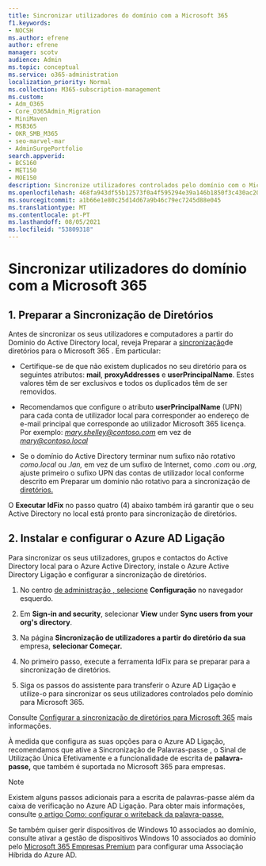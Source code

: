 ```yaml
---
title: Sincronizar utilizadores do domínio com a Microsoft 365
f1.keywords:
- NOCSH
ms.author: efrene
author: efrene
manager: scotv
audience: Admin
ms.topic: conceptual
ms.service: o365-administration
localization_priority: Normal
ms.collection: M365-subscription-management
ms.custom:
- Adm_O365
- Core_O365Admin_Migration
- MiniMaven
- MSB365
- OKR_SMB_M365
- seo-marvel-mar
- AdminSurgePortfolio
search.appverid:
- BCS160
- MET150
- MOE150
description: Sincronize utilizadores controlados pelo domínio com o Microsoft 365 para empresas.
ms.openlocfilehash: 468fa943df55b12573f0a4f595294e39a146b1850f3c430ac2088a30991c0e60
ms.sourcegitcommit: a1b66e1e80c25d14d67a9b46c79ec7245d88e045
ms.translationtype: MT
ms.contentlocale: pt-PT
ms.lasthandoff: 08/05/2021
ms.locfileid: "53809318"
---
```

# <a name="synchronize-domain-users-to-microsoft-365"></a>Sincronizar utilizadores do domínio com a Microsoft 365

## <a name="1-prepare-for-directory-synchronization"></a>1. Preparar a Sincronização de Diretórios 

Antes de sincronizar os seus utilizadores e computadores a partir do Domínio do Active Directory local, reveja Preparar a [sincronização](../enterprise/prepare-for-directory-synchronization.md)de diretórios para o Microsoft 365 . Em particular:

   - Certifique-se de que não existem duplicados no seu diretório para os seguintes atributos: **mail**, **proxyAddresses** e **userPrincipalName**. Estes valores têm de ser exclusivos e todos os duplicados têm de ser removidos.
   
   - Recomendamos que configure o atributo **userPrincipalName** (UPN) para cada conta de utilizador local para corresponder ao endereço de e-mail principal que corresponde ao utilizador Microsoft 365 licença. Por exemplo: *mary.shelley@contoso.com* em vez de *mary@contoso.local*
   
   - Se o domínio do Active Directory terminar num sufixo não rotativo *como.local* ou *.lan,* em vez de um sufixo de Internet, como *.com* ou *.org,* ajuste primeiro o sufixo UPN das contas de utilizador local conforme descrito em Preparar um domínio não rotativo para a sincronização de [diretórios.](../enterprise/prepare-a-non-routable-domain-for-directory-synchronization.md) 

O **Executar IdFix** no passo quatro (4) abaixo também irá garantir que o seu Active Directory no local está pronto para sincronização de diretórios.

## <a name="2-install-and-configure-azure-ad-connect"></a>2. Instalar e configurar o Azure AD Ligação

Para sincronizar os seus utilizadores, grupos e contactos do Active Directory local para o Azure Active Directory, instale o Azure Active Directory Ligação e configurar a sincronização de diretórios. 

 1. No centro [de administração , selecione](https://go.microsoft.com/fwlink/p/?linkid=2024339) **Configuração** no navegador esquerdo.

 2. Em **Sign-in and security**, selecionar **View**  under **Sync users from your org's directory**.

 3. Na página **Sincronização de utilizadores a partir do diretório da sua** empresa, **selecionar Começar.**

 4. No primeiro passo, execute a ferramenta IdFix para se preparar para a sincronização de diretórios.

 5. Siga os passos do assistente para transferir o Azure AD Ligação e utilize-o para sincronizar os seus utilizadores controlados pelo domínio para Microsoft 365.


Consulte [Configurar a sincronização de diretórios para Microsoft 365](../enterprise/set-up-directory-synchronization.md) mais informações.

À medida que configura as suas opções para o Azure AD Ligação, recomendamos que ative a Sincronização de Palavras-passe , o Sinal de Utilização Única Efetivamente e a funcionalidade de escrita de **palavra-passe,** que também é suportada no Microsoft 365 para empresas.  

> [!NOTE]
> Existem alguns passos adicionais para a escrita de palavras-passe além da caixa de verificação no Azure AD Ligação. Para obter mais informações, consulte [o artigo Como: configurar o writeback da palavra-passe.](/azure/active-directory/authentication/howto-sspr-writeback) 

Se também quiser gerir dispositivos de Windows 10 associados ao domínio, consulte ativar a gestão de dispositivos Windows 10 associados ao domínio pelo [Microsoft 365 Empresas Premium](manage-windows-devices.md) para configurar uma Associação Híbrida do Azure AD.